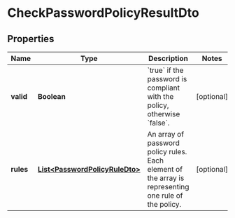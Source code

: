 

# CheckPasswordPolicyResultDto


## Properties

Name | Type | Description | Notes
------------ | ------------- | ------------- | -------------
**valid** | **Boolean** | &#x60;true&#x60; if the password is compliant with the policy, otherwise &#x60;false&#x60;. |  [optional]
**rules** | [**List&lt;PasswordPolicyRuleDto&gt;**](PasswordPolicyRuleDto.md) | An array of password policy rules. Each element of the array is representing one rule of the policy. |  [optional]




